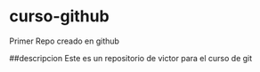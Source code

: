 # curso-github
Primer Repo creado en github

##descripcion
Este es un repositorio de victor para el curso de git
